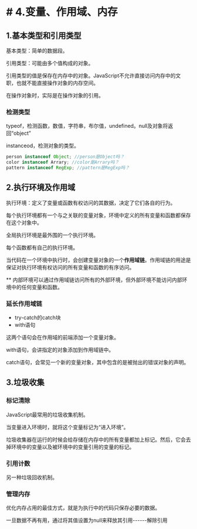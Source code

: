 # # 4.变量、作用域、内存

## 1.基本类型和引用类型

基本类型：简单的数据段。

引用类型：可能由多个值构成的对象。

引用类型的值是保存在内存中的对象。JavaScript不允许直接访问内存中的文职，也就不能直接操作对象的内存空间。

在操作对象时，实际是在操作对象的引用。

### 检测类型

typeof，检测函数，数值，字符串，布尔值，undefined。null及对象将返回“object”

instanceod，检测对象的类型。

```javascript
person instanceof Object; //person是Object吗？
color instanceof Arrary; //color是Arrary吗？
pattern instanceof RegExp; //pattern是RegExp吗？
```

## 2.执行环境及作用域

执行环境：定义了变量或函数有权访问的其数据，决定了它们各自的行为。

每个执行环境都有一个与之关联的变量对象，环境中定义的所有变量和函数都保存在这个对象中。

全局执行环境是最外围的一个执行环境。

每个函数都有自己的执行环境。

当代码在一个环境中执行时，会创建变量对象的一个**作用域链**。作用域链的用途是保证对执行环境有权访问的所有变量和函数的有序访问。

** 内部环境可以通过作用域链访问所有的外部环境，但外部环境不能访问内部环境中的任何变量和函数。

### 延长作用域链

* try-catch的catch块
* with语句

这两个语句会在作用域的前端添加一个变量对象。

with语句，会讲指定的对象添加到作用域链中。

catch语句，会常见一个新的变量对象，其中包含的是被抛出的错误对象的声明。

## 3.垃圾收集

### 标记清除

JavaScript最常用的垃圾收集机制。

当变量进入环境时，就将这个变量标记为“进入环境”。

垃圾收集器在运行的时候会给存储在内存中的所有变量都加上标记。然后，它会去掉环境中的变量以及被环境中的变量引用的变量的标记。

### 引用计数

另一种垃圾回收机制。

### 管理内存

优化内存占用的最佳方式，就是为执行中的代码只保存必要的数据。

一旦数据不再有用，通过将其值设置为null来释放其引用------解除引用




